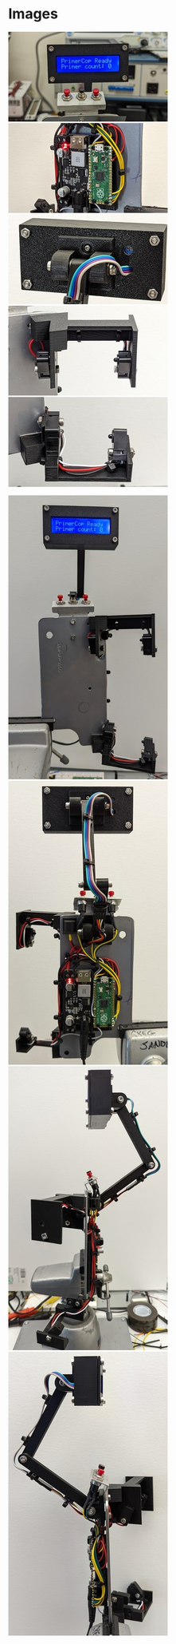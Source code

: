 # Images

[![Display](pc_display-vs.jpg)](pc_display-s.jpg)
[![Electronics](pc_electronics-vs.jpg)](pc_electronics-s.jpg)
[![LCD Attachment](pc_lcd_attachment-vs.jpg)](pc_lcd_attachment-s.jpg)
[![Top Ir Mount](pc_ir_mount_top-vs.jpg)](pc_ir_mount_top-s.jpg)
[![Bottom Ir Mount](pc_ir_mount_bottom-vs.jpg)](pc_ir_mount_bottom-s.jpg)

[![Front View](pc_port_front-vs.jpg)](pc_port_front-s.jpg)
[![Back View](pc_port_back-vs.jpg)](pc_port_back-s.jpg)
[![Left Side View](pc_port_left-vs.jpg)](pc_port_left-s.jpg)
[![Right Side View](pc_port_right-vs.jpg)](pc_port_right-s.jpg)
